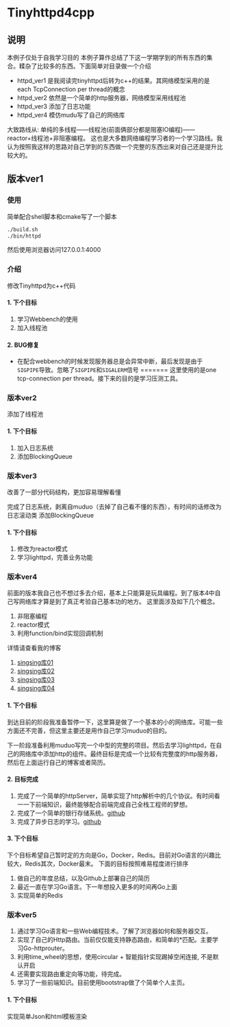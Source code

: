 # Tinyhttpd4cpp
## 说明
本例子仅处于自我学习目的
本例子算作总结了下这一学期学到的所有东西的集合。糅杂了比较多的东西。下面简单对目录做一个介绍
* httpd_ver1 是我阅读完tinyhttpd后转为c++的结果。其网络模型采用的是each TcpConnection per thread的概念
* httpd_ver2 依然是一个简单的http服务器，网络模型采用线程池
* httpd_ver3 添加了日志功能
* httpd_ver4 模仿mudu写了自己的网络库

大致路线从: 单纯的多线程——线程池(前面俩部分都是阻塞IO编程)——reactor+线程池+非阻塞编程。
这也是大多数网络编程学习者的一个学习路线。我认为按照我这样的思路对自己学到的东西做一个完整的东西出来对自己还是提升比较大的。

## 版本ver1
### 使用
简单配合shell脚本和cmake写了一个脚本
```bash
./build.sh
./bin/httpd
```
然后使用浏览器访问127.0.0.1:4000
### 介绍
修改Tinyhttpd为c++代码

#### 1. 下个目标
1. 学习Webbench的使用
2. 加入线程池

#### 2. BUG修复
* 在配合webbench的时候发现服务器总是会异常中断，最后发现是由于`SIGPIPE`导致。忽略了`SIGPIPE`和`SIGALERM`信号
=======
这里使用的是one tcp-connection per thread。接下来的目的是学习压测工具。

### 版本ver2
添加了线程池

#### 1. 下个目标
1. 加入日志系统
2. 添加BlockingQueue

### 版本ver3
改善了一部分代码结构，更加容易理解看懂

完成了日志系统，剥离自muduo（去掉了自己看不懂的东西），有时间的话修改为日志滚动类
添加BlockingQueue

#### 1. 下个目标
1. 修改为reactor模式
2. 学习lighttpd，完善业务功能

### 版本ver4
前面的版本我自己也不想过多去介绍，基本上只能算是玩具编程。到了版本4中自己写网络库才算是到了真正考验自己基本功的地方。
这里面涉及如下几个概念。
1. 非阻塞编程
2. reactor模式
3. 利用function/bind实现回调机制

详情请查看我的博客
1. [singsing库01](https://blog.csdn.net/weixin_43468441/article/details/93783842)
2. [singsing库02](https://blog.csdn.net/weixin_43468441/article/details/93788166)
3. [singsing库03](https://blog.csdn.net/weixin_43468441/article/details/94406374)
4. [singsing库04](https://blog.csdn.net/weixin_43468441/article/details/94407752)

#### 1. 下个目标
到达目前的阶段我准备暂停一下，这里算是做了一个基本的小的网络库。可能一些方面还不完善，但这里主要还是用作自己学习muduo的目的。

下一阶段准备利用muduo写完一个中型的完整的项目。然后去学习lighttpd，在自己的网络库中添加http的组件。最终目标是完成一个比较有完整度的http服务器，然后在上面运行自己的博客或者简历。

#### 2. 目标完成
1. 完成了一个简单的httpServer，简单实现了http解析中的几个协议。有时间看一一下前端知识，最终能够配合前端完成自己全栈工程师的梦想。
2. 完成了一个简单的银行存储系统。[github](https://github.com/patientCat/ABCBank)
3. 完成了异步日志的学习。[github](https://github.com/patientCat/logger4cpp)

#### 3. 下个目标
下个目标希望自己暂时定的方向是Go，Docker，Redis。目前对Go语言的兴趣比较大，Redis其次，Docker最末。
下面的目标按照难易程度进行排序
1. 做自己的年度总结，以及Github上部署自己的简历
2. 最近一直在学习Go语言。下一年想投入更多的时间再Go上面
3. 实现简单的Redis

### 版本ver5
1. 通过学习Go语言和一些Web编程技术。了解了浏览器如何和服务器交互。
2. 实现了自己的Http路由。当前仅仅能支持静态路由，和简单的\*匹配。主要学习Go-httprouter。
3. 利用time_wheel的思想，使用circular + 智能指针实现踢掉空闲连接, 不是默认开启
4. 还需要实现路由重定向等功能，待完成。
5. 学习了一些前端知识。目前使用bootstrap做了个简单个人主页。


#### 1. 下个目标
实现简单Json和html模板渲染

